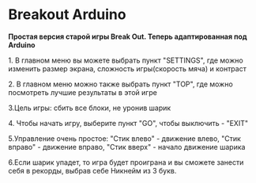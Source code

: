 # Breakout Arduino
 <h><b>Простая версия старой игры Break Out. Теперь адаптированная под Arduino</b></h>

<p>1. В главном меню вы можете выбрать пункт "SETTINGS", где можно изменить размер экрана, сложность игры(скорость мяча) и контраст </p>
<p>2. В главном меню можно также выбрать пункт "TOP", где можно посмотреть лучшие результаты в этой игре</p>
<p>3.Цель игры: сбить все блоки, не уронив шарик </p>
<p>4. Чтобы начать игру, выберите пункт "GO", чтобы выключить - "EXIT"
<p>5.Управление очень простое: "Стик влево" - движение влево, "Стик вправо" - движение вправо, "Стик вверх" - начало движение шарика </p>
<p>6.Если шарик упадет, то игра будет проиграна и вы сможете занести себя в рекорды, выбрав себе Никнейм из 3 букв.  </p>

 
